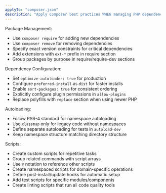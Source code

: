 ```yaml
---
applyTo: "composer.json"
description: "Apply Composer best practices WHEN managing PHP dependencies to ensure maintainability, performance, and proper package management across the application"
---
```


Package Management:
- Use `composer require` for adding new dependencies
- Use `composer remove` for removing dependencies
- Specify exact version constraints for critical dependencies
- Add extensions with `ext-*` prefix in require section
- Group packages by purpose in require/require-dev sections

Dependency Configuration:
- Set `optimize-autoloader: true` for production
- Configure `preferred-install` as `dist` for faster installs
- Enable `sort-packages: true` for consistent ordering
- Explicitly configure plugin permissions in `allow-plugins`
- Replace polyfills with `replace` section when using newer PHP

Autoloading:
- Follow PSR-4 standard for namespace autoloading
- Use `classmap` only for legacy code without namespaces
- Define separate autoloading for tests in `autoload-dev`
- Keep namespace structure matching directory structure

Scripts:
- Create custom scripts for repetitive tasks
- Group related commands with script arrays
- Use `@` notation to reference other scripts
- Create namespaced scripts for domain-specific operations
- Define post-install/update hooks for automatic setup
- Add test scripts for specific modules/components
- Create linting scripts that run all code quality tools